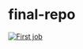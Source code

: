 # final-repo
[![First job](https://github.com/noahasch/final-repo/actions/workflows/my-workflow.yaml/badge.svg)](https://github.com/noahasch/final-repo/actions/workflows/my-workflow.yaml)